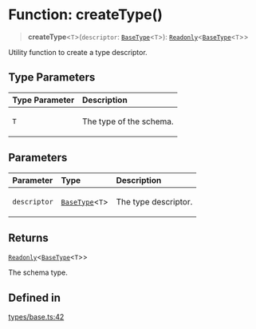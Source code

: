 # Function: createType()

> **createType**\<`T`\>(`descriptor`: [`BaseType`](../interfaces/BaseType.md)\<`T`\>): [`Readonly`](https://www.typescriptlang.org/docs/handbook/utility-types.html#readonlytype)\<[`BaseType`](../interfaces/BaseType.md)\<`T`\>\>

Utility function to create a type descriptor.

## Type Parameters

<table>
<thead>
<tr>
<th align="left">Type Parameter</th>
<th align="left">Description</th>
</tr>
</thead>
<tbody>
<tr>
<td>

`T`

</td>
<td>

The type of the schema.

</td>
</tr>
</tbody>
</table>

## Parameters

<table>
<thead>
<tr>
<th align="left">Parameter</th>
<th align="left">Type</th>
<th align="left">Description</th>
</tr>
</thead>
<tbody>
<tr>
<td>

`descriptor`

</td>
<td>

[`BaseType`](../interfaces/BaseType.md)\<`T`\>

</td>
<td>

The type descriptor.

</td>
</tr>
</tbody>
</table>

## Returns

[`Readonly`](https://www.typescriptlang.org/docs/handbook/utility-types.html#readonlytype)\<[`BaseType`](../interfaces/BaseType.md)\<`T`\>\>

The schema type.

## Defined in

[types/base.ts:42](https://github.com/theevenstarspace/byteform/blob/22b39db8569d36f01963b07f07e31283430d4fde/src/types/base.ts#L42)
